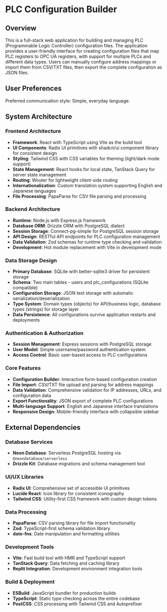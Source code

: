 # PLC Configuration Builder

## Overview

This is a full-stack web application for building and managing PLC (Programmable Logic Controller) configuration files. The application provides a user-friendly interface for creating configuration files that map PLC registers to OPC UA registers, with support for multiple PLCs and different data types. Users can manually configure address mappings or import them from CSV/TXT files, then export the complete configuration as JSON files.

## User Preferences

Preferred communication style: Simple, everyday language.

## System Architecture

### Frontend Architecture
- **Framework**: React with TypeScript using Vite as the build tool
- **UI Components**: Radix UI primitives with shadcn/ui component library for consistent design
- **Styling**: Tailwind CSS with CSS variables for theming (light/dark mode support)
- **State Management**: React hooks for local state, TanStack Query for server state management
- **Routing**: Wouter for lightweight client-side routing
- **Internationalization**: Custom translation system supporting English and Japanese languages
- **File Processing**: PapaParse for CSV file parsing and processing

### Backend Architecture
- **Runtime**: Node.js with Express.js framework
- **Database ORM**: Drizzle ORM with PostgreSQL dialect
- **Session Storage**: Connect-pg-simple for PostgreSQL session storage
- **API Design**: RESTful API endpoints for PLC configuration management
- **Data Validation**: Zod schemas for runtime type checking and validation
- **Development**: Hot module replacement with Vite in development mode

### Data Storage Design
- **Primary Database**: SQLite with better-sqlite3 driver for persistent storage
- **Schema**: Two main tables - users and plc_configurations (SQLite compatible)
- **Configuration Storage**: JSON text storage with automatic serialization/deserialization
- **Type System**: Domain types (objects) for API/business logic, database types (strings) for storage layer
- **Data Persistence**: All configurations survive application restarts and deployments

### Authentication & Authorization
- **Session Management**: Express sessions with PostgreSQL storage
- **User Model**: Simple username/password authentication system
- **Access Control**: Basic user-based access to PLC configurations

### Core Features
- **Configuration Builder**: Interactive form-based configuration creation
- **File Import**: CSV/TXT file upload and parsing for address mappings
- **Data Validation**: Comprehensive validation for IP addresses, URLs, and configuration data
- **Export Functionality**: JSON export of complete PLC configurations
- **Multi-language Support**: English and Japanese interface translations
- **Responsive Design**: Mobile-friendly interface with collapsible sidebar

## External Dependencies

### Database Services
- **Neon Database**: Serverless PostgreSQL hosting via `@neondatabase/serverless`
- **Drizzle Kit**: Database migrations and schema management tool

### UI/UX Libraries
- **Radix UI**: Comprehensive set of accessible UI primitives
- **Lucide React**: Icon library for consistent iconography
- **Tailwind CSS**: Utility-first CSS framework with custom design tokens

### Data Processing
- **PapaParse**: CSV parsing library for file import functionality
- **Zod**: TypeScript-first schema validation library
- **date-fns**: Date manipulation and formatting utilities

### Development Tools
- **Vite**: Fast build tool with HMR and TypeScript support
- **TanStack Query**: Data fetching and caching library
- **Replit Integration**: Development environment integration tools

### Build & Deployment
- **ESBuild**: JavaScript bundler for production builds
- **TypeScript**: Static type checking across the entire codebase
- **PostCSS**: CSS processing with Tailwind CSS and Autoprefixer